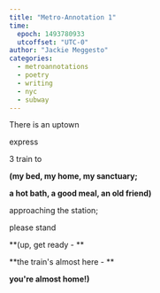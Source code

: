 ```yaml
---
title: "Metro-Annotation 1"
time:
  epoch: 1493780933
  utcoffset: "UTC-0"
author: "Jackie Meggesto"
categories:
  - metroannotations
  - poetry
  - writing
  - nyc
  - subway
---
```


There is an uptown

express

3 train to

**(my bed, my home, my sanctuary;**


**a hot bath, a good meal, an old friend)**

approaching the station;

please stand

**(up, get ready - **

**the train's almost here - **

**you're almost home!)**
